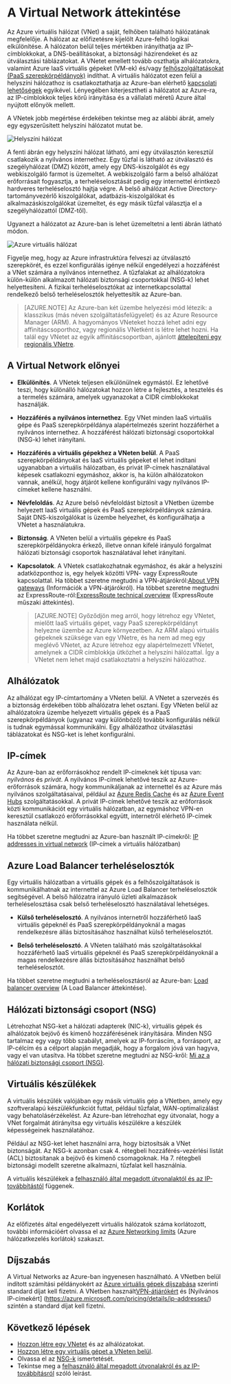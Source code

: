 <properties
   pageTitle="Az Azure Virtual Network (VNet) áttekintése"
   description="Információk az Azure virtuális hálózatokról (VNetekről)."
   services="virtual-network"
   documentationCenter="na"
   authors="jimdial"
   manager="carmonm"
   editor="tysonn" />
<tags
   ms.service="virtual-network"
   ms.devlang="na"
   ms.topic="get-started-article"
   ms.tgt_pltfrm="na"
   ms.workload="infrastructure-services"
   ms.date="03/15/2016"
   ms.author="jdial" />


# A Virtual Network áttekintése

Az Azure virtuális hálózat (VNet) a saját, felhőben található hálózatának megfelelője.  A hálózat az előfizetésre kijelölt Azure-felhő logikai elkülönítése. A hálózaton belül teljes mértékben irányíthatja az IP-címblokkokat, a DNS-beállításokat, a biztonsági házirendeket és az útválasztási táblázatokat. A VNetet emellett tovább oszthatja alhálózatokra, valamint Azure IaaS virtuális gépeket (VM-ek) és/vagy [felhőszolgáltatásokat (PaaS szerepkörpéldányok)](../cloud-services/cloud-services-choose-me.md) indíthat. A virtuális hálózatot ezen felül a helyszíni hálózathoz is csatlakoztathatja az Azure-ban elérhető [kapcsolati lehetőségek](../vpn-gateway/vpn-gateway-about-vpngateways.md#site-to-site-and-multi-site) egyikével. Lényegében kiterjesztheti a hálózatot az Azure-ra, az IP-címblokkok teljes körű irányítása és a vállalati méretű Azure által nyújtott előnyök mellett.

A VNetek jobb megértése érdekében tekintse meg az alábbi ábrát, amely egy egyszerűsített helyszíni hálózatot mutat be.

![Helyszíni hálózat](./media/virtual-networks-overview/figure01.png)

A fenti ábrán egy helyszíni hálózat látható, ami egy útválasztón keresztül csatlakozik a nyilvános internethez. Egy tűzfal is látható az útválasztó és szegélyhálózat (DMZ) között, amely egy DNS-kiszolgálót és egy webkiszolgáló farmot is üzemeltet. A webkiszolgáló farm a belső alhálózat erőforrásait fogyasztja, a terheléselosztását pedig egy internettel érintkező hardveres terheléselosztó hajtja végre. A belső alhálózat Active Directory-tartományvezérlő kiszolgálókat, adatbázis-kiszolgálókat és alkalmazáskiszolgálókat üzemeltet, és egy másik tűzfal választja el a szegélyhálózattól (DMZ-től).

Ugyanezt a hálózatot az Azure-ban is lehet üzemeltetni a lenti ábrán látható módon.

![Azure virtuális hálózat](./media/virtual-networks-overview/figure02.png)

Figyelje meg, hogy az Azure infrastruktúra felveszi az útválasztó szerepkörét, és ezzel konfigurálás igénye nélkül engedélyezi a hozzáférést a VNet számára a nyilvános internethez. A tűzfalakat az alhálózatokra külön-külön alkalmazott hálózati biztonsági csoportokkal (NSG-k) lehet helyettesíteni. A fizikai terheléselosztókat az internetkapcsolattal rendelkező belső terheléselosztók helyettesítik az Azure-ban.

>[AZURE.NOTE] Az Azure-ban két üzembe helyezési mód létezik: a klasszikus (más néven szolgáltatásfelügyelet) és az Azure Resource Manager (ARM). A hagyományos VNeteket hozzá lehet adni egy affinitáscsoporthoz, vagy regionális VNetként is létre lehet hozni. Ha talál egy VNetet az egyik affinitáscsoportban, ajánlott [áttelepíteni egy regionális VNetre](virtual-networks-migrate-to-regional-vnet.md).

## A Virtual Network előnyei

- **Elkülönítés**. A VNetek teljesen elkülönülnek egymástól. Ez lehetővé teszi, hogy különálló hálózatokat hozzon létre a fejlesztés, a tesztelés és a termelés számára, amelyek ugyanazokat a CIDR címblokkokat használják.

- **Hozzáférés a nyilvános internethez**. Egy VNet minden IaaS virtuális gépe és PaaS szerepkörpéldánya alapértelmezés szerint hozzáférhet a nyilvános internethez. A hozzáférést hálózati biztonsági csoportokkal (NSG-k) lehet irányítani.

- **Hozzáférés a virtuális gépekhez a VNeten belül**. A PaaS szerepkörpéldányokat és IaaS virtuális gépeket el lehet indítani ugyanabban a virtuális hálózatban, és privát IP-címek használatával képesek csatlakozni egymáshoz, akkor is, ha külön alhálózatokon vannak, anélkül, hogy átjárót kellene konfigurálni vagy nyilvános IP-címeket kellene használni.

- **Névfeloldás**. Az Azure belső névfeloldást biztosít a VNetben üzembe helyezett IaaS virtuális gépek és PaaS szerepkörpéldányok számára. Saját DNS-kiszolgálókat is üzembe helyezhet, és konfigurálhatja a VNetet a használatukra.

- **Biztonság**. A VNeten belül a virtuális gépekre és PaaS szerepkörpéldányokra érkező, illetve onnan kifelé irányuló forgalmat hálózati biztonsági csoportok használatával lehet irányítani.

- **Kapcsolatok**. A VNetek csatlakozhatnak egymáshoz, és akár a helyszíni adatközponthoz is, egy helyek közötti VPN- vagy ExpressRoute kapcsolattal. Ha többet szeretne megtudni a VPN-átjárókról:[About VPN gateways](../vpn-gateway/vpn-gateway-about-vpngateways.md) (Információk a VPN-átjárókról). Ha többet szeretne megtudni az ExpressRoute-ról:[ExpressRoute technical overview](../expressroute/expressroute-introduction.md) (ExpressRoute műszaki áttekintés).

    >[AZURE.NOTE] Győződjön meg arról, hogy létrehoz egy VNetet, mielőtt IaaS virtuális gépet, vagy PaaS szerepkörpéldányt helyezne üzembe az Azure környezetben. Az ARM alapú virtuális gépeknek szüksége van egy VNetre, és ha nem ad meg egy meglévő VNetet, az Azure létrehoz egy alapértelmezett VNetet, amelynek a CIDR címblokkja ütközhet a helyszíni hálózattal. Így a VNetet nem lehet majd csatlakoztatni a helyszíni hálózathoz.

## Alhálózatok

Az alhálózat egy IP-címtartomány a VNeten belül. A VNetet a szervezés és a biztonság érdekében több alhálózatra lehet osztani. Egy VNeten belül az alhálózatokra üzembe helyezett virtuális gépek és a PaaS szerepkörpéldányok (ugyanaz vagy különböző) további konfigurálás nélkül is tudnak egymással kommunikálni. Egy alhálózathoz útválasztási táblázatokat és NSG-ket is lehet konfigurálni.

## IP-címek


Az Azure-ban az erőforrásokhoz rendelt IP-címeknek két típusa van: *nyilvános* és *privát*. A nyilvános IP-címek lehetővé teszik az Azure-erőforrások számára, hogy kommunikáljanak az internettel és az Azure más nyilvános szolgáltatásaival, például az [Azure Redis Cache](https://azure.microsoft.com/services/cache/) és az [Azure Event Hubs](https://azure.microsoft.com/documentation/services/event-hubs/) szolgáltatásokkal. A privát IP-címek lehetővé teszik az erőforrások közti kommunikációt egy virtuális hálózatban, az egymáshoz VPN-en keresztül csatlakozó erőforrásokkal együtt, internetről elérhető IP-címek használata nélkül.

Ha többet szeretne megtudni az Azure-ban használt IP-címekről: [IP addresses in virtual network](virtual-network-ip-addresses-overview-arm.md) (IP-címek a virtuális hálózatban)

## Azure Load Balancer terheléselosztók

Egy virtuális hálózatban a virtuális gépek és a felhőszolgáltatások is kommunikálhatnak az internettel az Azure Load Balancer terheléselosztók segítségével. A belső hálózatra irányuló üzleti alkalmazások terheléselosztása csak belső terheléselosztó használatával lehetséges.

- **Külső terheléselosztó**. A nyilvános internetről hozzáférhető IaaS virtuális gépeknél és PaaS szerepkörpéldányoknál a magas rendelkezésre állás biztosításához használhat külső terheléselosztót.

- **Belső terheléselosztó**. A VNeten található más szolgáltatásokkal hozzáférhető IaaS virtuális gépeknél és PaaS szerepkörpéldányoknál a magas rendelkezésre állás biztosításához használhat belső terheléselosztót.

Ha többet szeretne megtudni a terheléselosztásról az Azure-ban: [Load balancer overview](../load-balancer/load-balancer-overview.md) (A Load Balancer áttekintése).

## Hálózati biztonsági csoport (NSG)

Létrehozhat NSG-ket a hálózati adapterek (NIC-k), virtuális gépek és alhálózatok bejövő és kimenő hozzáférésének irányítására. Minden NSG tartalmaz egy vagy több szabályt, amelyek az IP-forráscím, a forrásport, az IP-célcím és a célport alapján megadják, hogy a forgalom jóvá van hagyva, vagy el van utasítva. Ha többet szeretne megtudni az NSG-kről: [Mi az a hálózati biztonsági csoport (NSG)](virtual-networks-nsg.md).

## Virtuális készülékek

A virtuális készülék valójában egy másik virtuális gép a VNetben, amely egy szoftveralapú készülékfunkciót futtat, például tűzfalat, WAN-optimalizálást vagy behatolásérzékelést. Az Azure-ban létrehozhat egy útvonalat, hogy a VNet forgalmát átirányítsa egy virtuális készülékre a készülék képességeinek használatához.

Például az NSG-ket lehet használni arra, hogy biztosítsák a VNet biztonságát. Az NSG-k azonban csak 4. rétegbeli hozzáférés-vezérlési listát (ACL) biztosítanak a bejövő és kimenő csomagoknak. Ha 7. rétegbeli biztonsági modellt szeretne alkalmazni, tűzfalat kell használnia.

A virtuális készülékek a [felhasználó által megadott útvonalaktól és az IP-továbbítástól](virtual-networks-udr-overview.md) függenek.

## Korlátok
Az előfizetés által engedélyezett virtuális hálózatok száma korlátozott, további információért olvassa el az [Azure Networking limits](../azure-subscription-service-limits.md#networking-limits) (Azure hálózatkezelés korlátok) szakaszt.

## Díjszabás
A Virtual Networks az Azure-ban ingyenesen használható. A VNetben belül indított számítási példányokért az [Azure virtuális gépek díjszabása](https://azure.microsoft.com/pricing/details/virtual-machines/) szerinti standard díjat kell fizetni. A VNetben használt[VPN-átjárókért](https://azure.microsoft.com/pricing/details/vpn-gateway/) és [Nyilvános IP-címekért] (https://azure.microsoft.com/pricing/details/ip-addresses/) szintén a standard díjat kell fizetni.

## Következő lépések

- [Hozzon létre egy VNetet](virtual-networks-create-vnet-arm-pportal.md) és az alhálózatokat.
- [Hozzon létre egy virtuális gépet a VNeten belül](../virtual-machines/virtual-machines-windows-hero-tutorial.md).
- Olvassa el az [NSG-k](virtual-networks-nsg.md) ismertetését.
- Tekintse meg a [felhasználó által megadott útvonalakról és az IP-továbbításról](virtual-networks-udr-overview.md) szóló leírást.



<!--HONumber=Oct16_HO1-->


